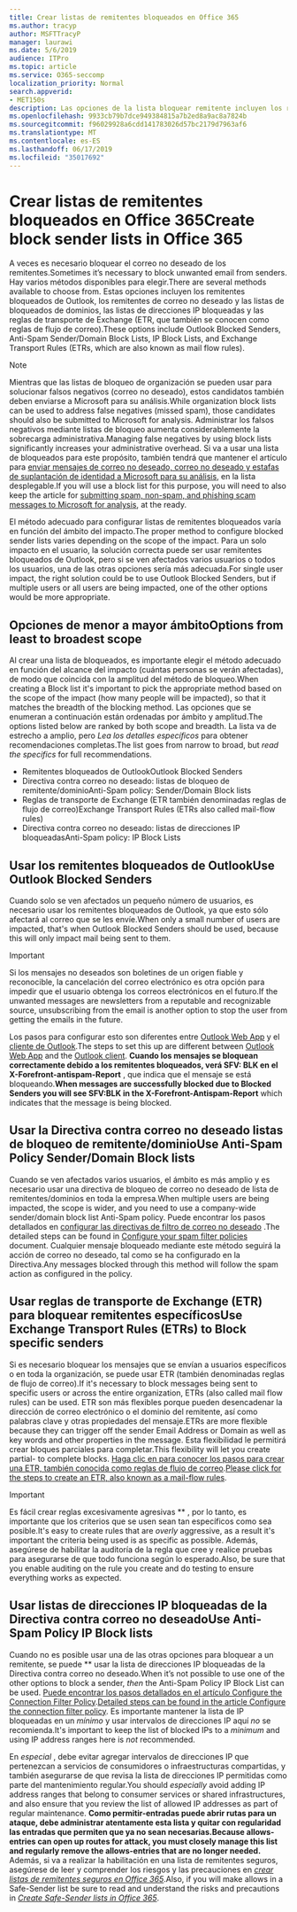 ```yaml
---
title: Crear listas de remitentes bloqueados en Office 365
ms.author: tracyp
author: MSFTTracyP
manager: laurawi
ms.date: 5/6/2019
audience: ITPro
ms.topic: article
ms.service: O365-seccomp
localization_priority: Normal
search.appverid:
- MET150s
description: Las opciones de la lista bloquear remitente incluyen los remitentes bloqueados de Outlook, los remitentes de correo no deseado y las listas de bloqueo de dominio, las listas de direcciones IP bloqueadas y las reglas de transporte de Exchange (ETR) también denominadas reglas de flujo de correo.
ms.openlocfilehash: 9933cb79b7dce949384815a7b2ed8a9ac8a7824b
ms.sourcegitcommit: f96029928a6cdd141783026d57bc2179d7963af6
ms.translationtype: MT
ms.contentlocale: es-ES
ms.lasthandoff: 06/17/2019
ms.locfileid: "35017692"
---
```

# <a name="create-block-sender-lists-in-office-365"></a><span data-ttu-id="f7691-103">Crear listas de remitentes bloqueados en Office 365</span><span class="sxs-lookup"><span data-stu-id="f7691-103">Create block sender lists in Office 365</span></span>

<span data-ttu-id="f7691-104">A veces es necesario bloquear el correo no deseado de los remitentes.</span><span class="sxs-lookup"><span data-stu-id="f7691-104">Sometimes it’s necessary to block unwanted email from senders.</span></span> <span data-ttu-id="f7691-105">Hay varios métodos disponibles para elegir.</span><span class="sxs-lookup"><span data-stu-id="f7691-105">There are several methods available to choose from.</span></span> <span data-ttu-id="f7691-106">Estas opciones incluyen los remitentes bloqueados de Outlook, los remitentes de correo no deseado y las listas de bloqueados de dominios, las listas de direcciones IP bloqueadas y las reglas de transporte de Exchange (ETR, que también se conocen como reglas de flujo de correo).</span><span class="sxs-lookup"><span data-stu-id="f7691-106">These options include Outlook Blocked Senders, Anti-Spam Sender/Domain Block Lists, IP Block Lists, and Exchange Transport Rules (ETRs, which are also known as mail flow rules).</span></span>

> [!NOTE]
> <span data-ttu-id="f7691-107">Mientras que las listas de bloqueo de organización se pueden usar para solucionar falsos negativos (correo no deseado), estos candidatos también deben enviarse a Microsoft para su análisis.</span><span class="sxs-lookup"><span data-stu-id="f7691-107">While organization block lists can be used to address false negatives (missed spam), those candidates should also be submitted to Microsoft for analysis.</span></span> <span data-ttu-id="f7691-108">Administrar los falsos negativos mediante listas de bloqueo aumenta considerablemente la sobrecarga administrativa.</span><span class="sxs-lookup"><span data-stu-id="f7691-108">Managing false negatives by using block lists significantly increases your administrative overhead.</span></span> <span data-ttu-id="f7691-109">Si va a usar una lista de bloqueados para este propósito, también tendrá que mantener el artículo para [enviar mensajes de correo no deseado, correo no deseado y estafas de suplantación de identidad a Microsoft para su análisis](https://docs.microsoft.com/en-us/office365/SecurityCompliance/submit-spam-non-spam-and-phishing-scam-messages-to-microsoft-for-analysis), en la lista desplegable.</span><span class="sxs-lookup"><span data-stu-id="f7691-109">If you will use a block list for this purpose, you will need to also keep the article for [submitting spam, non-spam, and phishing scam messages to Microsoft for analysis](https://docs.microsoft.com/en-us/office365/SecurityCompliance/submit-spam-non-spam-and-phishing-scam-messages-to-microsoft-for-analysis), at the ready.</span></span>

<span data-ttu-id="f7691-110">El método adecuado para configurar listas de remitentes bloqueados varía en función del ámbito del impacto.</span><span class="sxs-lookup"><span data-stu-id="f7691-110">The proper method to configure blocked sender lists varies depending on the scope of the impact.</span></span> <span data-ttu-id="f7691-111">Para un solo impacto en el usuario, la solución correcta puede ser usar remitentes bloqueados de Outlook, pero si se ven afectados varios usuarios o todos los usuarios, una de las otras opciones sería más adecuada.</span><span class="sxs-lookup"><span data-stu-id="f7691-111">For single user impact, the right solution could be to use Outlook Blocked Senders, but if multiple users or all users are being impacted, one of the other options would be more appropriate.</span></span>

## <a name="options-from-least-to-broadest-scope"></a><span data-ttu-id="f7691-112">Opciones de menor a mayor ámbito</span><span class="sxs-lookup"><span data-stu-id="f7691-112">Options from least to broadest scope</span></span>

<span data-ttu-id="f7691-113">Al crear una lista de bloqueados, es importante elegir el método adecuado en función del alcance del impacto (cuántas personas se verán afectadas), de modo que coincida con la amplitud del método de bloqueo.</span><span class="sxs-lookup"><span data-stu-id="f7691-113">When creating a Block list it's important to pick the appropriate method based on the scope of the impact (how many people will be impacted), so that it matches the breadth of the blocking method.</span></span> <span data-ttu-id="f7691-114">Las opciones que se enumeran a continuación están ordenadas por ámbito y amplitud.</span><span class="sxs-lookup"><span data-stu-id="f7691-114">The options listed below are ranked by both scope and breadth.</span></span> <span data-ttu-id="f7691-115">La lista va de estrecho a amplio, pero *Lea los detalles específicos* para obtener recomendaciones completas.</span><span class="sxs-lookup"><span data-stu-id="f7691-115">The list goes from narrow to broad, but *read the specifics* for full recommendations.</span></span>

- <span data-ttu-id="f7691-116">Remitentes bloqueados de Outlook</span><span class="sxs-lookup"><span data-stu-id="f7691-116">Outlook Blocked Senders</span></span>
- <span data-ttu-id="f7691-117">Directiva contra correo no deseado: listas de bloqueo de remitente/dominio</span><span class="sxs-lookup"><span data-stu-id="f7691-117">Anti-Spam policy: Sender/Domain Block lists</span></span>
- <span data-ttu-id="f7691-118">Reglas de transporte de Exchange (ETR también denominadas reglas de flujo de correo)</span><span class="sxs-lookup"><span data-stu-id="f7691-118">Exchange Transport Rules (ETRs also called mail-flow rules)</span></span>
- <span data-ttu-id="f7691-119">Directiva contra correo no deseado: listas de direcciones IP bloqueadas</span><span class="sxs-lookup"><span data-stu-id="f7691-119">Anti-Spam policy: IP Block Lists</span></span>

## <a name="use-outlook-blocked-senders"></a><span data-ttu-id="f7691-120">Usar los remitentes bloqueados de Outlook</span><span class="sxs-lookup"><span data-stu-id="f7691-120">Use Outlook Blocked Senders</span></span>

<span data-ttu-id="f7691-121">Cuando solo se ven afectados un pequeño número de usuarios, es necesario usar los remitentes bloqueados de Outlook, ya que esto sólo afectará al correo que se les envíe.</span><span class="sxs-lookup"><span data-stu-id="f7691-121">When only a small number of users are impacted, that's when Outlook Blocked Senders should be used, because this will only impact mail being sent to them.</span></span>

> [!IMPORTANT]
> <span data-ttu-id="f7691-122">Si los mensajes no deseados son boletines de un origen fiable y reconocible, la cancelación del correo electrónico es otra opción para impedir que el usuario obtenga los correos electrónicos en el futuro.</span><span class="sxs-lookup"><span data-stu-id="f7691-122">If the unwanted messages are newsletters from a reputable and recognizable source, unsubscribing from the email is another option to stop the user from getting the emails in the future.</span></span>

<span data-ttu-id="f7691-123">Los pasos para configurar esto son diferentes entre [Outlook Web App](https://support.office.com/en-us/article/block-or-allow-junk-email-settings-48c9f6f7-2309-4f95-9a4d-de987e880e46) y el [cliente de Outlook](https://support.office.com/en-us/article/overview-of-the-junk-email-filter-5ae3ea8e-cf41-4fa0-b02a-3b96e21de089).</span><span class="sxs-lookup"><span data-stu-id="f7691-123">The steps to set this up are different between [Outlook Web App](https://support.office.com/en-us/article/block-or-allow-junk-email-settings-48c9f6f7-2309-4f95-9a4d-de987e880e46) and the [Outlook client](https://support.office.com/en-us/article/overview-of-the-junk-email-filter-5ae3ea8e-cf41-4fa0-b02a-3b96e21de089).</span></span> <span data-ttu-id="f7691-124">**Cuando los mensajes se bloquean correctamente debido a los remitentes bloqueados, verá SFV: BLK en el X-Forefront-antispam-Report** , que indica que el mensaje se está bloqueando.</span><span class="sxs-lookup"><span data-stu-id="f7691-124">**When messages are successfully blocked due to Blocked Senders you will see SFV:BLK in the X-Forefront-Antispam-Report** which indicates that the message is being blocked.</span></span>

## <a name="use-anti-spam-policy-senderdomain-block-lists"></a><span data-ttu-id="f7691-125">Usar la Directiva contra correo no deseado listas de bloqueo de remitente/dominio</span><span class="sxs-lookup"><span data-stu-id="f7691-125">Use Anti-Spam Policy Sender/Domain Block lists</span></span>

<span data-ttu-id="f7691-126">Cuando se ven afectados varios usuarios, el ámbito es más amplio y es necesario usar una directiva de bloqueo de correo no deseado de lista de remitentes/dominios en toda la empresa.</span><span class="sxs-lookup"><span data-stu-id="f7691-126">When multiple users are being impacted, the scope is wider, and you need to use a company-wide sender/domain block list Anti-Spam policy.</span></span> <span data-ttu-id="f7691-127">Puede encontrar los pasos detallados en [configurar las directivas de filtro de correo no deseado](https://docs.microsoft.com/en-us/office365/securitycompliance/configure-your-spam-filter-policies) .</span><span class="sxs-lookup"><span data-stu-id="f7691-127">The detailed steps can be found in [Configure your spam filter policies](https://docs.microsoft.com/en-us/office365/securitycompliance/configure-your-spam-filter-policies) document.</span></span> <span data-ttu-id="f7691-128">Cualquier mensaje bloqueado mediante este método seguirá la acción de correo no deseado, tal como se ha configurado en la Directiva.</span><span class="sxs-lookup"><span data-stu-id="f7691-128">Any messages blocked through this method will follow the spam action as configured in the policy.</span></span>

## <a name="use-exchange-transport-rules-etrs-to-block-specific-senders"></a><span data-ttu-id="f7691-129">Usar reglas de transporte de Exchange (ETR) para bloquear remitentes específicos</span><span class="sxs-lookup"><span data-stu-id="f7691-129">Use Exchange Transport Rules (ETRs) to Block specific senders</span></span>

<span data-ttu-id="f7691-130">Si es necesario bloquear los mensajes que se envían a usuarios específicos o en toda la organización, se puede usar ETR (también denominadas reglas de flujo de correo).</span><span class="sxs-lookup"><span data-stu-id="f7691-130">If it's necessary to block messages being sent to specific users or across the entire organization, ETRs (also called mail flow rules) can be used.</span></span> <span data-ttu-id="f7691-131">ETR son más flexibles porque pueden desencadenar la dirección de correo electrónico o el dominio del remitente, así como palabras clave y otras propiedades del mensaje.</span><span class="sxs-lookup"><span data-stu-id="f7691-131">ETRs are more flexible because they can trigger off the sender Email Address or Domain as well as key words and other properties  in the message.</span></span> <span data-ttu-id="f7691-132">Esta flexibilidad le permitirá crear bloques parciales para completar.</span><span class="sxs-lookup"><span data-stu-id="f7691-132">This flexibility will let you create partial- to complete blocks.</span></span> <span data-ttu-id="f7691-133">[Haga clic en para conocer los pasos para crear una ETR, también conocida como reglas de flujo de correo](https://docs.microsoft.com/en-us/office365/SecurityCompliance/use-mail-flow-rules-to-set-the-spam-confidence-level-scl-in-messages).</span><span class="sxs-lookup"><span data-stu-id="f7691-133">[Please click for the steps to create an ETR, also known as a mail-flow rules](https://docs.microsoft.com/en-us/office365/SecurityCompliance/use-mail-flow-rules-to-set-the-spam-confidence-level-scl-in-messages).</span></span>

> [!IMPORTANT]
> <span data-ttu-id="f7691-134">Es fácil crear reglas excesivamente agresivas \*\* , por lo tanto, es importante que los criterios que se usen sean tan específicos como sea posible.</span><span class="sxs-lookup"><span data-stu-id="f7691-134">It's easy to create rules that are *overly* aggressive, as a result it's important the criteria being used is as specific as possible.</span></span> <span data-ttu-id="f7691-135">Además, asegúrese de habilitar la auditoría de la regla que cree y realice pruebas para asegurarse de que todo funciona según lo esperado.</span><span class="sxs-lookup"><span data-stu-id="f7691-135">Also, be sure that you enable auditing on the rule you create and do testing to ensure everything works as expected.</span></span>

## <a name="use-anti-spam-policy-ip-block-lists"></a><span data-ttu-id="f7691-136">Usar listas de direcciones IP bloqueadas de la Directiva contra correo no deseado</span><span class="sxs-lookup"><span data-stu-id="f7691-136">Use Anti-Spam Policy IP Block lists</span></span>

<span data-ttu-id="f7691-137">Cuando no es posible usar una de las otras opciones para bloquear a un remitente, se puede \*\* usar la lista de direcciones IP bloqueadas de la Directiva contra correo no deseado.</span><span class="sxs-lookup"><span data-stu-id="f7691-137">When it’s not possible to use one of the other options to block a sender, *then* the Anti-Spam Policy IP Block List can be used.</span></span> <span data-ttu-id="f7691-138">[Puede encontrar los pasos detallados en el artículo Configure the Connection Filter Policy](https://docs.microsoft.com/en-us/office365/securitycompliance/configure-the-connection-filter-policy).</span><span class="sxs-lookup"><span data-stu-id="f7691-138">[Detailed steps can be found in the article Configure the connection filter policy](https://docs.microsoft.com/en-us/office365/securitycompliance/configure-the-connection-filter-policy).</span></span> <span data-ttu-id="f7691-139">Es importante mantener la lista de IP bloqueadas en un *mínimo* y usar intervalos de direcciones IP aquí *no* se recomienda.</span><span class="sxs-lookup"><span data-stu-id="f7691-139">It's important to keep the list of blocked IPs to a *minimum* and using IP address ranges here is *not* recommended.</span></span>

<span data-ttu-id="f7691-140">En *especial* , debe evitar agregar intervalos de direcciones IP que pertenezcan a servicios de consumidores o infraestructuras compartidas, y también asegurarse de que revisa la lista de direcciones IP permitidas como parte del mantenimiento regular.</span><span class="sxs-lookup"><span data-stu-id="f7691-140">You should *especially* avoid adding IP address ranges that belong to consumer services or shared infrastructures, and also ensure that you review the list of allowed IP addresses as part of regular maintenance.</span></span> <span data-ttu-id="f7691-141">**Como permitir-entradas puede abrir rutas para un ataque, debe administrar atentamente esta lista y quitar con regularidad las entradas que permiten que ya no sean necesarias.**</span><span class="sxs-lookup"><span data-stu-id="f7691-141">**Because allows-entries can open up routes for attack, you must closely manage this list and regularly remove the allows-entries that are no longer needed.**</span></span> <span data-ttu-id="f7691-142">Además, si va a realizar la habilitación en una lista de remitentes seguros, asegúrese de leer y comprender los riesgos y las precauciones en *[crear listas de remitentes seguros en Office 365](create-safe-sender-lists-in-office-365.md)*.</span><span class="sxs-lookup"><span data-stu-id="f7691-142">Also, if you will make allows in a Safe-Sender list be sure to read and understand the risks and precautions in *[Create Safe-Sender lists in Office 365](create-safe-sender-lists-in-office-365.md)*.</span></span>